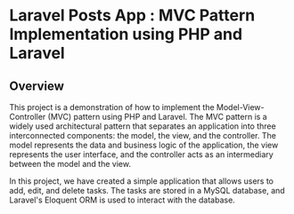 # Laravel Posts App : MVC Pattern Implementation using PHP and Laravel 
## Overview 
This project is a demonstration of how to implement the Model-View-Controller (MVC) pattern using PHP and Laravel. The MVC pattern is a widely used architectural pattern that separates an application into three interconnected components: the model, the view, and the controller. The model represents the data and business logic of the application, the view represents the user interface, and the controller acts as an intermediary between the model and the view.

In this project, we have created a simple application that allows users to add, edit, and delete tasks. The tasks are stored in a MySQL database, and Laravel's Eloquent ORM is used to interact with the database.
